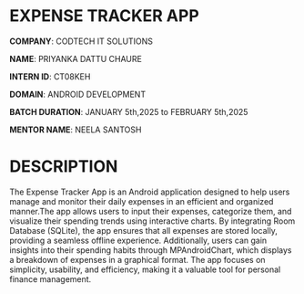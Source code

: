 # EXPENSE TRACKER APP

**COMPANY**: CODTECH IT SOLUTIONS

**NAME**: PRIYANKA DATTU CHAURE

**INTERN ID**: CT08KEH

**DOMAIN**: ANDROID DEVELOPMENT

**BATCH DURATION**: JANUARY 5th,2025 to FEBRUARY 5th,2025

**MENTOR NAME**: NEELA SANTOSH

# DESCRIPTION 
The Expense Tracker App is an Android application designed to help users manage and monitor their daily expenses in an efficient and organized manner.The app allows users to input their expenses, categorize them, and visualize their spending trends using interactive charts. By integrating Room Database (SQLite), the app ensures that all expenses are stored locally, providing a seamless offline experience. Additionally, users can gain insights into their spending habits through MPAndroidChart, which displays a breakdown of expenses in a graphical format. The app focuses on simplicity, usability, and efficiency, making it a valuable tool for personal finance management.
